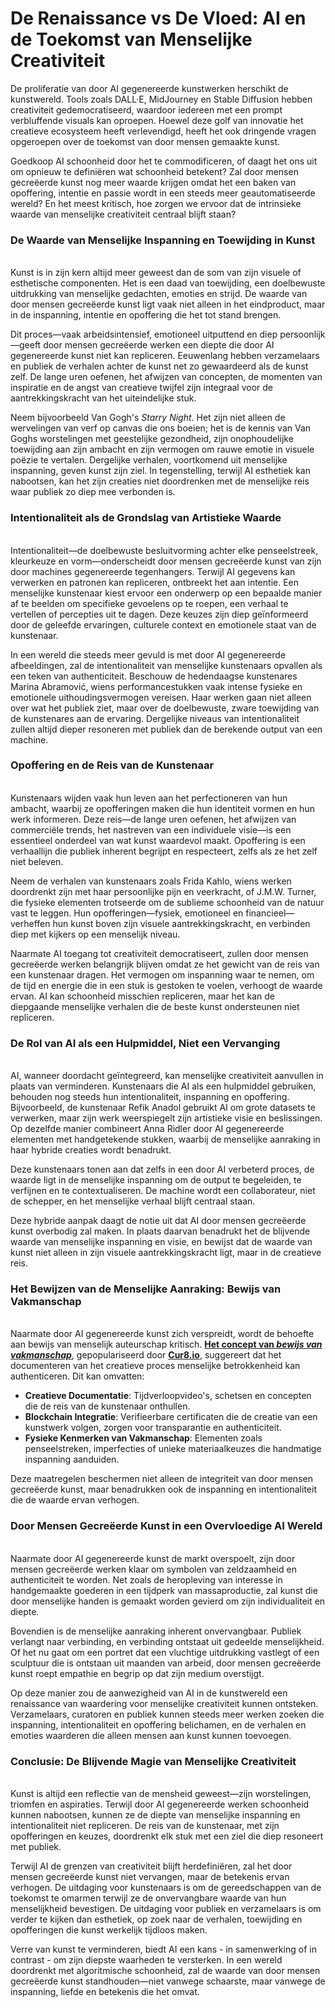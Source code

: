 # De Renaissance vs De Vloed: AI en de Toekomst van Menselijke Creativiteit

De proliferatie van door AI gegenereerde kunstwerken herschikt de kunstwereld. Tools zoals DALL·E, MidJourney en Stable Diffusion hebben creativiteit gedemocratiseerd, waardoor iedereen met een prompt verbluffende visuals kan oproepen. Hoewel deze golf van innovatie het creatieve ecosysteem heeft verlevendigd, heeft het ook dringende vragen opgeroepen over de toekomst van door mensen gemaakte kunst.&#x20;

Goedkoop AI schoonheid door het te commodificeren, of daagt het ons uit om opnieuw te definiëren wat schoonheid betekent? Zal door mensen gecreëerde kunst nog meer waarde krijgen omdat het een baken van opoffering, intentie en passie wordt in een steeds meer geautomatiseerde wereld? En het meest kritisch, hoe zorgen we ervoor dat de intrinsieke waarde van menselijke creativiteit centraal blijft staan?

### De Waarde van Menselijke Inspanning en Toewijding in Kunst <a href="#ember57" id="ember57"></a>

\
Kunst is in zijn kern altijd meer geweest dan de som van zijn visuele of esthetische componenten. Het is een daad van toewijding, een doelbewuste uitdrukking van menselijke gedachten, emoties en strijd. De waarde van door mensen gecreëerde kunst ligt vaak niet alleen in het eindproduct, maar in de inspanning, intentie en opoffering die het tot stand brengen.

Dit proces—vaak arbeidsintensief, emotioneel uitputtend en diep persoonlijk—geeft door mensen gecreëerde werken een diepte die door AI gegenereerde kunst niet kan repliceren. Eeuwenlang hebben verzamelaars en publiek de verhalen achter de kunst net zo gewaardeerd als de kunst zelf. De lange uren oefenen, het afwijzen van concepten, de momenten van inspiratie en de angst van creatieve twijfel zijn integraal voor de aantrekkingskracht van het uiteindelijke stuk.

Neem bijvoorbeeld Van Gogh's _Starry Night_. Het zijn niet alleen de wervelingen van verf op canvas die ons boeien; het is de kennis van Van Goghs worstelingen met geestelijke gezondheid, zijn onophoudelijke toewijding aan zijn ambacht en zijn vermogen om rauwe emotie in visuele poëzie te vertalen. Dergelijke verhalen, voortkomend uit menselijke inspanning, geven kunst zijn ziel. In tegenstelling, terwijl AI esthetiek kan nabootsen, kan het zijn creaties niet doordrenken met de menselijke reis waar publiek zo diep mee verbonden is.

### Intentionaliteit als de Grondslag van Artistieke Waarde <a href="#ember62" id="ember62"></a>

\
Intentionaliteit—de doelbewuste besluitvorming achter elke penseelstreek, kleurkeuze en vorm—onderscheidt door mensen gecreëerde kunst van zijn door machines gegenereerde tegenhangers. Terwijl AI gegevens kan verwerken en patronen kan repliceren, ontbreekt het aan intentie. Een menselijke kunstenaar kiest ervoor een onderwerp op een bepaalde manier af te beelden om specifieke gevoelens op te roepen, een verhaal te vertellen of percepties uit te dagen. Deze keuzes zijn diep geïnformeerd door de geleefde ervaringen, culturele context en emotionele staat van de kunstenaar.

In een wereld die steeds meer gevuld is met door AI gegenereerde afbeeldingen, zal de intentionaliteit van menselijke kunstenaars opvallen als een teken van authenticiteit. Beschouw de hedendaagse kunstenares Marina Abramović, wiens performancestukken vaak intense fysieke en emotionele uithoudingsvermogen vereisen. Haar werken gaan niet alleen over wat het publiek ziet, maar over de doelbewuste, zware toewijding van de kunstenares aan de ervaring. Dergelijke niveaus van intentionaliteit zullen altijd dieper resoneren met publiek dan de berekende output van een machine.

### Opoffering en de Reis van de Kunstenaar <a href="#ember66" id="ember66"></a>

\
Kunstenaars wijden vaak hun leven aan het perfectioneren van hun ambacht, waarbij ze opofferingen maken die hun identiteit vormen en hun werk informeren. Deze reis—de lange uren oefenen, het afwijzen van commerciële trends, het nastreven van een individuele visie—is een essentieel onderdeel van wat kunst waardevol maakt. Opoffering is een verhaallijn die publiek inherent begrijpt en respecteert, zelfs als ze het zelf niet beleven.

Neem de verhalen van kunstenaars zoals Frida Kahlo, wiens werken doordrenkt zijn met haar persoonlijke pijn en veerkracht, of J.M.W. Turner, die fysieke elementen trotseerde om de sublieme schoonheid van de natuur vast te leggen. Hun opofferingen—fysiek, emotioneel en financieel—verheffen hun kunst boven zijn visuele aantrekkingskracht, en verbinden diep met kijkers op een menselijk niveau.

Naarmate AI toegang tot creativiteit democratiseert, zullen door mensen gecreëerde werken belangrijk blijven omdat ze het gewicht van de reis van een kunstenaar dragen. Het vermogen om inspanning waar te nemen, om de tijd en energie die in een stuk is gestoken te voelen, verhoogt de waarde ervan. AI kan schoonheid misschien repliceren, maar het kan de diepgaande menselijke verhalen die de beste kunst ondersteunen niet repliceren.

### De Rol van AI als een Hulpmiddel, Niet een Vervanging <a href="#ember71" id="ember71"></a>

\
AI, wanneer doordacht geïntegreerd, kan menselijke creativiteit aanvullen in plaats van verminderen. Kunstenaars die AI als een hulpmiddel gebruiken, behouden nog steeds hun intentionaliteit, inspanning en opoffering. Bijvoorbeeld, de kunstenaar Refik Anadol gebruikt AI om grote datasets te verwerken, maar zijn werk weerspiegelt zijn artistieke visie en beslissingen. Op dezelfde manier combineert Anna Ridler door AI gegenereerde elementen met handgetekende stukken, waarbij de menselijke aanraking in haar hybride creaties wordt benadrukt.

Deze kunstenaars tonen aan dat zelfs in een door AI verbeterd proces, de waarde ligt in de menselijke inspanning om de output te begeleiden, te verfijnen en te contextualiseren. De machine wordt een collaborateur, niet de schepper, en het menselijke verhaal blijft centraal staan.

Deze hybride aanpak daagt de notie uit dat AI door mensen gecreëerde kunst overbodig zal maken. In plaats daarvan benadrukt het de blijvende waarde van menselijke inspanning en visie, en bewijst dat de waarde van kunst niet alleen in zijn visuele aantrekkingskracht ligt, maar in de creatieve reis.

### Het Bewijzen van de Menselijke Aanraking: Bewijs van Vakmanschap <a href="#ember76" id="ember76"></a>

\
Naarmate door AI gegenereerde kunst zich verspreidt, wordt de behoefte aan bewijs van menselijk auteurschap kritisch. [**Het concept van&#x20;**_**bewijs van vakmanschap**_](https://youtu.be/XdNgjotU0ac?si=D77lkc_hSwH6OcQa), gepopulariseerd door [**Cur8.io**](http://cur8.io/), suggereert dat het documenteren van het creatieve proces menselijke betrokkenheid kan authenticeren. Dit kan omvatten:

* **Creatieve Documentatie**: Tijdverloopvideo's, schetsen en concepten die de reis van de kunstenaar onthullen.
* **Blockchain Integratie**: Verifieerbare certificaten die de creatie van een kunstwerk volgen, zorgen voor transparantie en authenticiteit.
* **Fysieke Kenmerken van Vakmanschap**: Elementen zoals penseelstreken, imperfecties of unieke materiaalkeuzes die handmatige inspanning aanduiden.

Deze maatregelen beschermen niet alleen de integriteit van door mensen gecreëerde kunst, maar benadrukken ook de inspanning en intentionaliteit die de waarde ervan verhogen.

### Door Mensen Gecreëerde Kunst in een Overvloedige AI Wereld <a href="#ember81" id="ember81"></a>

\
Naarmate door AI gegenereerde kunst de markt overspoelt, zijn door mensen gecreëerde werken klaar om symbolen van zeldzaamheid en authenticiteit te worden. Net zoals de heropleving van interesse in handgemaakte goederen in een tijdperk van massaproductie, zal kunst die door menselijke handen is gemaakt worden gevierd om zijn individualiteit en diepte.

Bovendien is de menselijke aanraking inherent onvervangbaar. Publiek verlangt naar verbinding, en verbinding ontstaat uit gedeelde menselijkheid. Of het nu gaat om een portret dat een vluchtige uitdrukking vastlegt of een sculptuur die is ontstaan uit maanden van arbeid, door mensen gecreëerde kunst roept empathie en begrip op dat zijn medium overstijgt.

Op deze manier zou de aanwezigheid van AI in de kunstwereld een renaissance van waardering voor menselijke creativiteit kunnen ontsteken. Verzamelaars, curatoren en publiek kunnen steeds meer werken zoeken die inspanning, intentionaliteit en opoffering belichamen, en de verhalen en emoties waarderen die alleen mensen aan kunst kunnen toevoegen.

### Conclusie: De Blijvende Magie van Menselijke Creativiteit <a href="#ember86" id="ember86"></a>

\
Kunst is altijd een reflectie van de mensheid geweest—zijn worstelingen, triomfen en aspiraties. Terwijl door AI gegenereerde werken schoonheid kunnen nabootsen, kunnen ze de diepte van menselijke inspanning en intentionaliteit niet repliceren. De reis van de kunstenaar, met zijn opofferingen en keuzes, doordrenkt elk stuk met een ziel die diep resoneert met publiek.

Terwijl AI de grenzen van creativiteit blijft herdefiniëren, zal het door mensen gecreëerde kunst niet vervangen, maar de betekenis ervan verhogen. De uitdaging voor kunstenaars is om de gereedschappen van de toekomst te omarmen terwijl ze de onvervangbare waarde van hun menselijkheid bevestigen. De uitdaging voor publiek en verzamelaars is om verder te kijken dan esthetiek, op zoek naar de verhalen, toewijding en opofferingen die kunst werkelijk tijdloos maken.

Verre van kunst te verminderen, biedt AI een kans - in samenwerking of in contrast - om zijn diepste waarheden te versterken. In een wereld doordrenkt met algoritmische schoonheid, zal de waarde van door mensen gecreëerde kunst standhouden—niet vanwege schaarste, maar vanwege de inspanning, liefde en betekenis die het omvat.